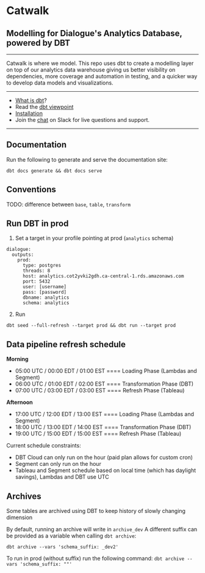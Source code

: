 # Catwalk

## Modelling for Dialogue's Analytics Database, powered by DBT

___

Catwalk is where we model. This repo uses dbt to create a modelling layer on 
top of our analytics data warehouse giving us better visibility on 
dependencies, more coverage and automation in testing, and a quicker way to
develop data models and visualizations.

---

- [What is dbt](https://dbt.readme.io/docs/overview)?
- Read the [dbt viewpoint](https://dbt.readme.io/docs/viewpoint)
- [Installation](https://dbt.readme.io/docs/installation)
- Join the [chat](http://ac-slackin.herokuapp.com/) on Slack for live questions and support.

---

## Documentation

Run the following to generate and serve the documentation site:
```
dbt docs generate && dbt docs serve
```


## Conventions

TODO: difference between `base`, `table`, `transform`

## Run DBT in prod


1. Set a target in your profile pointing at prod (`analytics` schema)
```
dialogue:
  outputs:
    prod:
      type: postgres
      threads: 8
      host: analytics.cot2yvki2gdh.ca-central-1.rds.amazonaws.com
      port: 5432
      user: [username]
      pass: [password]
      dbname: analytics
      schema: analytics
```

2. Run
```
dbt seed --full-refresh --target prod && dbt run --target prod
```

## Data pipeline refresh schedule

**Morning**

- 05:00 UTC / 00:00 EDT / 01:00 EST ==== Loading Phase (Lambdas and Segment)
- 06:00 UTC / 01:00 EDT / 02:00 EST ==== Transformation Phase (DBT)
- 07:00 UTC / 03:00 EDT / 03:00 EST ==== Refresh Phase (Tableau)

**Afternoon**

- 17:00 UTC / 12:00 EDT / 13:00 EST ==== Loading Phase (Lambdas and Segment)
- 18:00 UTC / 13:00 EDT / 14:00 EST ==== Transformation Phase (DBT)
- 19:00 UTC / 15:00 EDT / 15:00 EST ==== Refresh Phase (Tableau)

Current schedule constraints:
- DBT Cloud can only run on the hour (paid plan allows for custom cron)
- Segment can only run on the hour
- Tableau and Segment schedule based on local time (which has daylight savings), Lambdas and DBT use UTC

## Archives

Some tables are archived using DBT to keep history of slowly changing dimension

By default, running an archive will write in `archive_dev`
A different suffix can be provided as a variable when calling `dbt archive`:

```dbt archive --vars 'schema_suffix: _dev2'```

To run in prod (without suffix) run the following command:
```dbt archive --vars 'schema_suffix: ""'```
